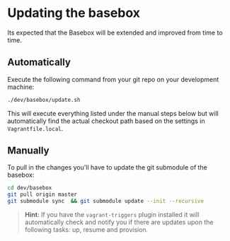 # Updating the basebox

Its expected that the Basebox will be extended and improved from time to time.

## Automatically

Execute the following command from your git repo on your development machine:

```sh
./dev/basebox/update.sh
```

This will execute everything listed under the manual steps below but will automatically find the actual checkout path
based on the settings in `Vagrantfile.local`.

## Manually

To pull in the changes you'll have to update the git submodule of the basebox:

```sh
cd dev/basebox
git pull origin master
git submodule sync  && git submodule update --init --recursive
```

> **Hint**: If you have the `vagrant-triggers` plugin installed it will automatically check and notify you if there are
> updates upon the following tasks: up, resume and provision.
